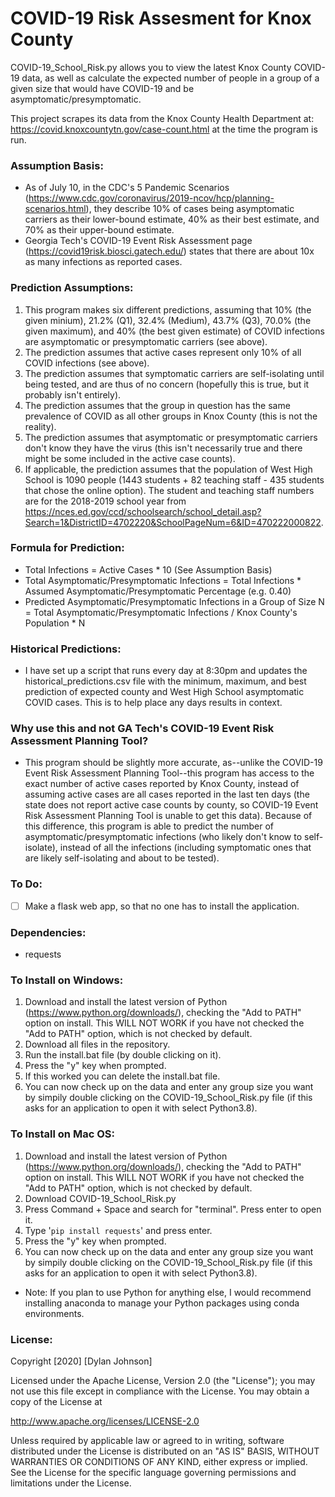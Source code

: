 # COVID-19 Risk Assesment for Knox County
COVID-19_School_Risk.py allows you to view the latest Knox County COVID-19 data, as well as calculate the expected number of people in a 
group of a given size that would have COVID-19 and be asymptomatic/presymptomatic.

This project scrapes its data from the Knox County Health Department at: https://covid.knoxcountytn.gov/case-count.html at the time the program is run.

###  Assumption Basis:
* As of July 10, in the CDC's 5 Pandemic Scenarios (https://www.cdc.gov/coronavirus/2019-ncov/hcp/planning-scenarios.html), they describe 10% of cases being asymptomatic carriers as their lower-bound estimate, 40% as their best estimate, and 70% as their upper-bound estimate. 
* Georgia Tech's COVID-19 Event Risk Assessment page (https://covid19risk.biosci.gatech.edu/) states that there are about 10x as many infections as reported cases.
### Prediction Assumptions:
1) This program makes six different predictions, assuming that 10% (the given minium), 21.2% (Q1), 32.4% (Medium), 43.7% (Q3), 70.0% (the given maximum), and 40% (the best given estimate) of COVID infections are asymptomatic or presymptomatic carriers (see above).
2) The prediction assumes that active cases represent only 10% of all COVID infections (see above).
2) The prediction assumes that symptomatic carriers are self-isolating until being tested, and are thus of no concern (hopefully this is true, but it probably isn't entirely).
3) The prediction assumes that the group in question has the same prevalence of COVID as all other groups in Knox County (this is not the reality).
4) The prediction assumes that asymptomatic or presymptomatic carriers don't know they have the virus (this isn't necessarily true and there might be some included in the active case counts).
5) If applicable, the prediction assumes that the population of West High School is 1090 people (1443 students + 82 teaching staff - 435 students that chose the online option). The student and teaching staff numbers are for the 2018-2019 school year from https://nces.ed.gov/ccd/schoolsearch/school_detail.asp?Search=1&DistrictID=4702220&SchoolPageNum=6&ID=470222000822.


### Formula for Prediction:
* Total Infections = Active Cases \* 10 (See Assumption Basis)
* Total Asymptomatic/Presymptomatic Infections = Total Infections \* Assumed Asymptomatic/Presymptomatic Percentage (e.g. 0.40) 
* Predicted Asymptomatic/Presymptomatic Infections in a Group of Size N =  Total Asymptomatic/Presymptomatic Infections / Knox County's Population * N

### Historical Predictions:
* I have set up a script that runs every day at 8:30pm and updates the historical_predictions.csv file with the minimum, maximum, and best prediction of expected county and West High School asymptomatic COVID cases. This is to help place any days results in context.

### Why use this and not GA Tech's COVID-19 Event Risk Assessment Planning Tool?
* This program should be slightly more accurate, as--unlike the COVID-19 Event Risk Assessment Planning Tool--this program has access to the exact number of active cases reported by Knox County, instead of assuming active cases are all cases reported in the last ten days (the state does not report active case counts by county, so COVID-19 Event Risk Assessment Planning Tool is unable to get this data). Because of this difference, this program is able to predict the number of asymptomatic/presymptomatic infections (who likely don't know to self-isolate), instead of all the infections (including symptomatic ones that are likely self-isolating and about to be tested).

### To Do:
- [ ] Make a flask web app, so that no one has to install the application.

### Dependencies:
* requests 

### To Install on Windows: 
1) Download and install the latest version of Python (https://www.python.org/downloads/), checking the "Add to PATH" option on install. This WILL NOT WORK if you have not checked the "Add to PATH" option, which is not checked by default.
2) Download all files in the repository.
3) Run the install.bat file (by double clicking on it).
4) Press the "y" key when prompted.
5) If this worked you can delete the install.bat file.
6) You can now check up on the data and enter any group size you want by simpily double clicking on the COVID-19_School_Risk.py file (if this asks for an application to open it with select Python3.8).

### To Install on Mac OS:
1) Download and install the latest version of Python (https://www.python.org/downloads/), checking the "Add to PATH" option on install. This WILL NOT WORK if you have not checked the "Add to PATH" option, which is not checked by default.
2) Download COVID-19_School_Risk.py
3) Press Command + Space and search for "terminal". Press enter to open it.
4) Type '`pip install requests`' and press enter. 
5) Press the "y" key when prompted.
6) You can now check up on the data and enter any group size you want by simpily double clicking on the COVID-19_School_Risk.py file (if this asks for an application to open it with select Python3.8).

* Note: If you plan to use Python for anything else, I would recommend installing anaconda to manage your Python packages using conda environments.

### License:
Copyright [2020] [Dylan Johnson]

Licensed under the Apache License, Version 2.0 (the "License");
you may not use this file except in compliance with the License.
You may obtain a copy of the License at

http://www.apache.org/licenses/LICENSE-2.0

Unless required by applicable law or agreed to in writing, software
distributed under the License is distributed on an "AS IS" BASIS,
WITHOUT WARRANTIES OR CONDITIONS OF ANY KIND, either express or implied.
See the License for the specific language governing permissions and
limitations under the License.
